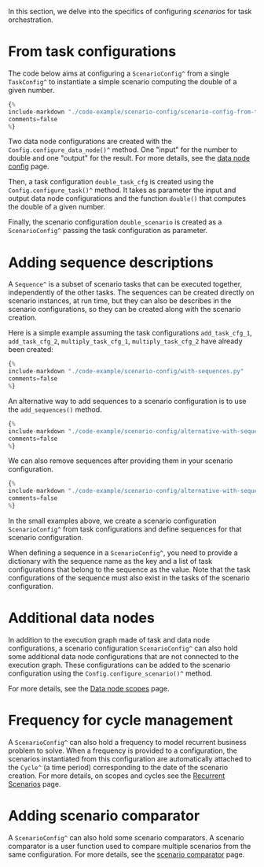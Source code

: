 In this section, we delve into the specifics of configuring *scenarios* for task
orchestration.

# From task configurations

The code below aims at configuring a `ScenarioConfig^` from a single `TaskConfig^`
to instantiate a simple scenario computing the double of a given number.

```python linenums="1"
{%
include-markdown "./code-example/scenario-config/scenario-config-from-task-cfg.py"
comments=false
%}
```

Two data node configurations are created with the `Config.configure_data_node()^` method.
One "input" for the number to double and one "output" for the result. For more details,
see the [data node config](../data-integration/data-node-config.md) page.

Then, a task configuration `double_task_cfg` is created using the `Config.configure_task()^`
method. It takes as parameter the input and output data node configurations and the function
`double()` that computes the double of a given number.

Finally, the scenario configuration `double_scenario` is created as a `ScenarioConfig^`
passing the task configuration as parameter.

# Adding sequence descriptions

A `Sequence^` is a subset of scenario tasks that can be executed together, independently of
the other tasks. The sequences can be created directly on scenario instances, at run time,
but they can also be describes in the scenario configurations, so they can be created along
with the scenario creation.

Here is a simple example assuming the task configurations
`add_task_cfg_1`, `add_task_cfg_2`, `multiply_task_cfg_1`, `multiply_task_cfg_2` have
already been created:

```python linenums="1"
{%
include-markdown "./code-example/scenario-config/with-sequences.py"
comments=false
%}
```

An alternative way to add sequences to a scenario configuration is to use the `add_sequences()`
method.

```python linenums="1"
{%
include-markdown "./code-example/scenario-config/alternative-with-sequences.py"
comments=false
%}
```

We can also remove sequences after providing them in your scenario configuration.

```python linenums="1"
{%
include-markdown "./code-example/scenario-config/alternative-with-sequences.py"
comments=false
%}
```

In the small examples above, we create a scenario configuration `ScenarioConfig^`
from task configurations and define sequences for that scenario configuration.

When defining a sequence in a `ScenarioConfig^`, you need to provide a dictionary
with the sequence name as the key and a list of task configurations that belong to
the sequence as the value. Note that the task configurations of the sequence must
also exist in the tasks of the scenario configuration.

# Additional data nodes

In addition to the execution graph made of task and data node configurations,
a scenario configuration `ScenarioConfig^` can also hold some additional data
node configurations that are not connected to the execution graph. These
configurations can be added to the scenario configuration using the
`Config.configure_scenario()^` method.

For more details, see the [Data node scopes](../what-if-analysis/multiple-scenarios.md) page.

# Frequency for cycle management

A `ScenarioConfig^` can also hold a frequency to model recurrent business problem
to solve. When a frequency is provided to a configuration, the scenarios instantiated
from this configuration are automatically attached to the `Cycle^` (a time period)
corresponding to the date of the scenario creation.
For more details, on scopes and cycles see the
[Recurrent Scenarios](../../what-if-analysis/scenarios-and-cycles.md) page.

# Adding scenario comparator

A `ScenarioConfig^` can also hold some scenario comparators. A scenario comparator is a
user function used to compare multiple scenarios from the same configuration.
For more details, see the
[scenario comparator](../what-if-analysis/scenario-comparators.md)
page.
